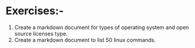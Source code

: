 
# Exercises:-
1) Create a markdown document for types of operating system and open source licenses type.
2) Create a markdown document to list 50 linux commands.
